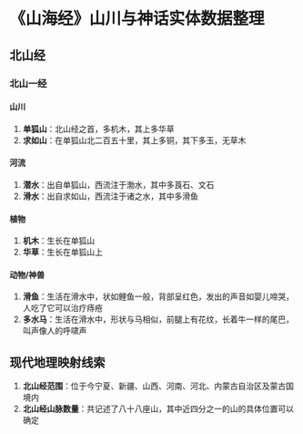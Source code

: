 # 《山海经》山川与神话实体数据整理

## 北山经

### 北山一经

#### 山川
1. **单狐山**：北山经之首，多机木，其上多华草
2. **求如山**：在单狐山北二百五十里，其上多铜，其下多玉，无草木

#### 河流
1. **潜水**：出自单狐山，西流注于渤水，其中多莨石、文石
2. **滑水**：出自求如山，西流注于诸之水，其中多滑鱼

#### 植物
1. **机木**：生长在单狐山
2. **华草**：生长在单狐山上

#### 动物/神兽
1. **滑鱼**：生活在滑水中，状如鲤鱼一般，背部呈红色，发出的声音如婴儿啼哭，人吃了它可以治疗痔疮
2. **多水马**：生活在滑水中，形状与马相似，前腿上有花纹，长着牛一样的尾巴，叫声像人的呼啸声

## 现代地理映射线索

1. **北山经范围**：位于今宁夏、新疆、山西、河南、河北、内蒙古自治区及蒙古国境内
2. **北山经山脉数量**：共记述了八十八座山，其中近四分之一的山的具体位置可以确定

